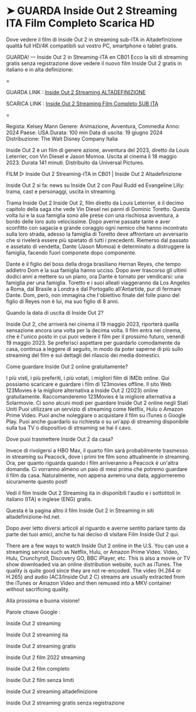 # ➤ GUARDA Inside Out 2 Streaming ITA Film Completo Scarica HD

Dove vedere il film di Inside Out 2 in streaming sub-ITA in Altadefinizione qualità full HD/4K compatibili sul vostro PC, smartphone o tablet gratis.

GUARDA! — Inside Out 2 in Streaming-ITA en CB01
Ecco la siti di streaming gratis senza registrazione dove vedere il nuovo film Inside Out 2 gratis in italiano e in alta definizione:

=

GUARDA LINK : [Inside Out 2 Streaming ALTADEFINIZIONE](https://t.co/CalHlgmP68)

SCARICA LINK : [Inside Out 2 Streaming Film Completo SUB ITA](https://t.co/CalHlgmP68)

=

Regista: Kelsey Mann
Genere: Animazione, Avventura, Commedia
Anno: 2024
Paese: USA
Durata: 100 min
Data di uscita: 19 giugno 2024
Distribuzione: The Walt Disney Company Italia

Inside Out 2 è un film di genere azione, avventura del 2023, diretto da Louis Leterrier, con Vin Diesel e Jason Momoa. Uscita al cinema il 18 maggio 2023. Durata 141 minuti. Distribuito da Universal Pictures.

FILM ▷ Inside Out 2 Streaming-ITA in CB01 | Inside Out 2 Altadefinizione

Inside Out 2 si fa: news su Inside Out 2 con Paul Rudd ed Evangeline Lilly: trama, cast e personaggi, uscita in streaming.

Trama Inside Out 2
Inside Out 2, film diretto da Louis Leterrier, è il decimo capitolo della saga che vede Vin Diesel nei panni di Dominic Toretto. Questa volta lui e la sua famiglia sono alle prese con una rischiosa avventura, a bordo delle loro auto velocissime. Dopo averne passate tante e aver sconfitto con sagacia e grande coraggio ogni nemico che hanno incontrato sulla loro strada, adesso la famiglia di Toretto deve affrontare un avversario che si rivelerà essere più spietato di tutti i precedenti. Riemerso dal passato e assetato di vendetta, Dante (Jason Momoa) è determinato a distruggere la famiglia, facendo fuori componete dopo componente.

Dante è il figlio del boss della droga brasiliano Hernan Reyes, che tempo addietro Dom e la sua famiglia hanno ucciso. Dopo aver trascorso gli ultimi dodici anni a mettere su un piano, ora Dante è tornato per vendicarsi: una famiglia per una famiglia. Toretto e i suoi alleati viaggeranno da Los Angeles a Roma, dal Brasile a Londra e dal Portogallo all'Antartide, pur di fermare Dante. Dom, però, non immagina che l'obiettivo finale del folle piano del figlio di Reyes non è lui, ma suo figlio di 8 anni.

Quando la data di uscita di Inside Out 2?

Inside Out 2, che arriverà nei cinema il 19 maggio 2023, riporterà quella sensazione ancora una volta per la decima volta. Il film entra nei cinema, che è l'unico posto in cui puoi vedere il film per il prossimo futuro, venerdì 19 maggio 2023.
Se preferisci aspettare per guardarlo comodamente da casa, continua a leggere di seguito, in modo da poter saperne di più sullo streaming del film e sui dettagli del rilascio dei media domestici.

Come guardare Inside Out 2 online gratuitamente?

I più visti, i più preferiti, i più votati, i migliori film di IMDb online. Qui possiamo scaricare e guardare i film di 123movies offline. Il sito Web 123Movies è la migliore alternativa a Inside Out 2 (2023) online gratuitamente. Raccomanderemo 123Movies è la migliore alternativa a Solarmovie.
Ci sono alcuni modi per guardare Inside Out 2 online negli Stati Uniti Puoi utilizzare un servizio di streaming come Netflix, Hulu o Amazon Prime Video. Puoi anche noleggiare o acquistare il film su iTunes o Google Play. Puoi anche guardarlo su richiesta o su un'app di streaming disponibile sulla tua TV o dispositivo di streaming se hai il cavo.

Dove puoi trasmettere Inside Out 2 da casa?

Invece di rivolgersi a HBO Max, il quarto film sarà probabilmente trasmesso in streaming su Peacock, dove i primi tre film sono attualmente in streaming. Ora, per quanto riguarda quando i film arriveranno a Peacock è un'altra domanda. Ci vorranno almeno un paio di mesi prima che potremo guardare il film da casa. Naturalmente, non appena avremo una data, aggiorneremo sicuramente questo post!

Vedi il film Inside Out 2 Streaming ita in disponibili l'audio e i sottotitoli in italiano (ITA) e inglese (ENG) gratis.

Questa è la pagina altro il film Inside Out 2 in Streaming in siti altadefinizione-hd.net.

Dopo aver letto diversi articoli al riguardo e averne sentito parlare tanto da parte dei tuoi amici, anche tu hai deciso di visitare Film Inside Out 2 qui.

There are a few ways to watch Inside Out 2 online in the U.S. You can use a streaming service such as Netflix, Hulu, or Amazon Prime Video. Video, Hulu, Crunchyroll, Discovery GO, BBC iPlayer, etc. This is also a movie or TV show downloaded via an online distribution website, such as iTunes. The quality is quite good since they are not re-encoded. The video (H.264 or H.265) and audio (AC3/Inside Out 2 C) streams are usually extracted from the iTunes or Amazon Video and then remuxed into a MKV container without sacrificing quality.


Alla prossima e buona visione!


Parole chiave Google :

Inside Out 2 streaming

Inside Out 2 streaming ita

Inside Out 2 streaming gratis

Inside Out 2 film 2022 streaming

Inside Out 2 film completo

Inside Out 2 film senza limiti

Inside Out 2 streaming altadefinizione

Inside Out 2 streaming gratis senza registrazione
